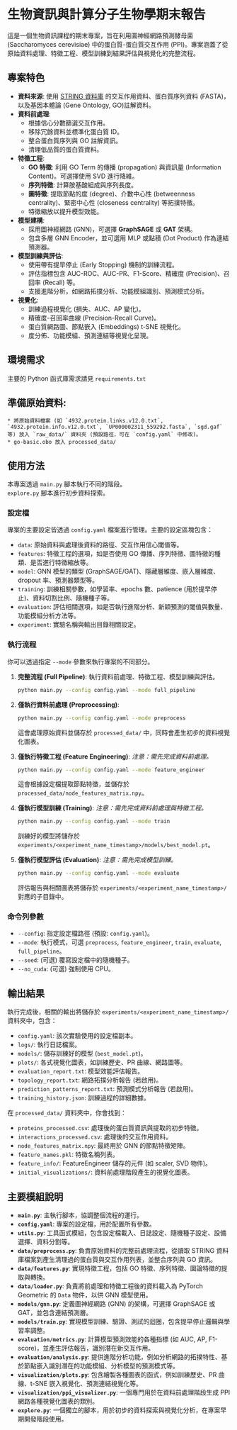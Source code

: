 # 生物資訊與計算分子生物學期末報告

這是一個生物資訊課程的期末專案，旨在利用圖神經網路預測酵母菌 (Saccharomyces cerevisiae) 中的蛋白質-蛋白質交互作用 (PPI)。專案涵蓋了從原始資料處理、特徵工程、模型訓練到結果評估與視覺化的完整流程。

## 專案特色

* **資料來源**: 使用 [STRING 資料庫](https://string-db.org/) 的交互作用資料、蛋白質序列資料 (FASTA)，以及基因本體論 (Gene Ontology, GO)註解資料。
* **資料前處理**:
    * 根據信心分數篩選交互作用。
    * 移除冗餘資料並標準化蛋白質 ID。
    * 整合蛋白質序列與 GO 註解資訊。
    * 清理低品質的蛋白質資料。
* **特徵工程**:
    * **GO 特徵**: 利用 GO Term 的傳播 (propagation) 與資訊量 (Information Content)。可選擇使用 SVD 進行降維。
    * **序列特徵**: 計算胺基酸組成與序列長度。
    * **圖特徵**: 提取節點的度 (degree)、介數中心性 (betweenness centrality)、緊密中心性 (closeness centrality) 等拓撲特徵。
    * 特徵縮放以提升模型效能。
* **模型建構**:
    * 採用圖神經網路 (GNN)，可選擇 **GraphSAGE** 或 **GAT** 架構。
    * 包含多層 GNN Encoder，並可選用 MLP 或點積 (Dot Product) 作為連結預測器。
* **模型訓練與評估**:
    * 使用帶有提早停止 (Early Stopping) 機制的訓練流程。
    * 評估指標包含 AUC-ROC、AUC-PR、F1-Score、精確度 (Precision)、召回率 (Recall) 等。
    * 支援進階分析，如網路拓撲分析、功能模組識別、預測模式分析。
* **視覺化**:
    * 訓練過程視覺化 (損失、AUC、AP 變化)。
    * 精確度-召回率曲線 (Precision-Recall Curve)。
    * 蛋白質網路圖、節點嵌入 (Embeddings) t-SNE 視覺化。
    * 度分佈、功能模組、預測連結等視覺化呈現。

## 環境需求

主要的 Python 函式庫需求請見 `requirements.txt`

## **準備原始資料**:
    * 將原始資料檔案 (如 `4932.protein.links.v12.0.txt`, `4932.protein.info.v12.0.txt`, `UP000002311_559292.fasta`, `sgd.gaf` 等) 放入 `raw_data/` 資料夾 (預設路徑，可在 `config.yaml` 中修改)。
    * go-basic.obo 放入 processed_data/

## 使用方法

本專案透過 `main.py` 腳本執行不同的階段。  
`explore.py` 腳本進行初步資料探索。

### 設定檔

專案的主要設定皆透過 `config.yaml` 檔案進行管理。主要的設定區塊包含：

* `data`: 原始資料與處理後資料的路徑、交互作用信心閾值等。
* `features`: 特徵工程的選項，如是否使用 GO 傳播、序列特徵、圖特徵的種類、是否進行特徵縮放等。
* `model`: GNN 模型的類型 (GraphSAGE/GAT)、隱藏層維度、嵌入層維度、dropout 率、預測器類型等。
* `training`: 訓練相關參數，如學習率、epochs 數、patience (用於提早停止)、資料切割比例、隨機種子等。
* `evaluation`: 評估相關選項，如是否執行進階分析、新穎預測的閾值與數量、功能模組分析方法等。
* `experiment`: 實驗名稱與輸出目錄相關設定。

### 執行流程

你可以透過指定 `--mode` 參數來執行專案的不同部分。

1.  **完整流程 (Full Pipeline)**:
    執行資料前處理、特徵工程、模型訓練與評估。
    ```bash
    python main.py --config config.yaml --mode full_pipeline
    ```

2.  **僅執行資料前處理 (Preprocessing)**:
    ```bash
    python main.py --config config.yaml --mode preprocess
    ```
    這會處理原始資料並儲存於 `processed_data/` 中，同時會產生初步的資料視覺化圖表。

3.  **僅執行特徵工程 (Feature Engineering)**:
    *注意：需先完成資料前處理。*
    ```bash
    python main.py --config config.yaml --mode feature_engineer
    ```
    這會根據設定檔提取節點特徵，並儲存於 `processed_data/node_features_matrix.npy`。

4.  **僅執行模型訓練 (Training)**:
    *注意：需先完成資料前處理與特徵工程。*
    ```bash
    python main.py --config config.yaml --mode train
    ```
    訓練好的模型將儲存於 `experiments/<experiment_name_timestamp>/models/best_model.pt`。

5.  **僅執行模型評估 (Evaluation)**:
    *注意：需先完成模型訓練。*
    ```bash
    python main.py --config config.yaml --mode evaluate
    ```
    評估報告與相關圖表將儲存於 `experiments/<experiment_name_timestamp>/` 對應的子目錄中。

### 命令列參數

* `--config`: 指定設定檔路徑 (預設: `config.yaml`)。
* `--mode`: 執行模式，可選 `preprocess`, `feature_engineer`, `train`, `evaluate`, `full_pipeline`。
* `--seed`: (可選) 覆寫設定檔中的隨機種子。
* `--no_cuda`: (可選) 強制使用 CPU。

## 輸出結果

執行完成後，相關的輸出將儲存於 `experiments/<experiment_name_timestamp>/` 資料夾中，包含：

* `config.yaml`: 該次實驗使用的設定檔副本。
* `logs/`: 執行日誌檔案。
* `models/`: 儲存訓練好的模型 (`best_model.pt`)。
* `plots/`: 各式視覺化圖表，如訓練歷史、PR 曲線、網路圖等。
* `evaluation_report.txt`: 模型效能評估報告。
* `topology_report.txt`: 網路拓撲分析報告 (若啟用)。
* `prediction_patterns_report.txt`: 預測模式分析報告 (若啟用)。
* `training_history.json`: 訓練過程的詳細數據。

在 `processed_data/` 資料夾中，你會找到：

* `proteins_processed.csv`: 處理後的蛋白質資訊與提取的初步特徵。
* `interactions_processed.csv`: 處理後的交互作用資料。
* `node_features_matrix.npy`: 最終用於 GNN 的節點特徵矩陣。
* `feature_names.pkl`: 特徵名稱列表。
* `feature_info/`: FeatureEngineer 儲存的元件 (如 scaler, SVD 物件)。
* `initial_visualizations/`: 資料前處理階段產生的視覺化圖表。

## 主要模組說明

* **`main.py`**: 主執行腳本，協調整個流程的運行。
* **`config.yaml`**: 專案的設定檔，用於配置所有參數。
* **`utils.py`**: 工具函式模組，包含設定檔載入、日誌設定、隨機種子設定、設備選擇、資料分割等。
* **`data/preprocess.py`**: 負責原始資料的完整前處理流程，從讀取 STRING 資料庫檔案到產生清理過的蛋白質與交互作用列表，並整合序列與 GO 資訊。
* **`data/features.py`**: 實現特徵工程，包括 GO 特徵、序列特徵、圖論特徵的提取與轉換。
* **`data/loader.py`**: 負責將前處理和特徵工程後的資料載入為 PyTorch Geometric 的 `Data` 物件，以供 GNN 模型使用。
* **`models/gnn.py`**: 定義圖神經網路 (GNN) 的架構，可選擇 GraphSAGE 或 GAT，並包含連結預測層。
* **`models/train.py`**: 實現模型訓練、驗證、測試的迴圈，包含提早停止邏輯與學習率調整。
* **`evaluation/metrics.py`**: 計算模型預測效能的各種指標 (如 AUC, AP, F1-score)，並產生評估報告，識別潛在新交互作用。
* **`evaluation/analysis.py`**: 提供進階分析功能，例如分析網路的拓撲特性、基於節點嵌入識別潛在的功能模組、分析模型的預測模式等。
* **`visualization/plots.py`**: 包含繪製各種圖表的函式，例如訓練歷史、PR 曲線、t-SNE 嵌入視覺化、預測連結視覺化等。
* **`visualization/ppi_visualizer.py`**: 一個專門用於在資料前處理階段生成 PPI 網路各種視覺化圖表的類別。
* **`explore.py`**: 一個獨立的腳本，用於初步的資料探索與視覺化分析，在專案早期開發階段使用。

